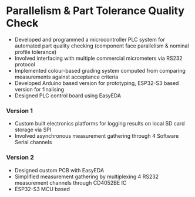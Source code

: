 # Parallelism & Part Tolerance Quality Check

- Developed and programmed a microcontroller PLC system for automated part quality checking (component face parallelism & nominal profile tolerance)
- Involved interfacing with multiple commercial micrometers via RS232 protocol
- Implemented colour-based grading system computed from comparing measurements against acceptance criteria
- Developed Arduino based version for prototyping, ESP32-S3 based version for finalising
- Designed PLC control board using EasyEDA

### Version 1
- Custom built electronics platforms for logging results on local SD card storage via SPI
- Involved asynchronous measurement gathering through 4 Software Serial channels

### Version 2
- Designed custom PCB with EasyEDA
- Simplified measurement gathering by multiplexing 4 RS232 measurement channels through CD4052BE IC
- ESP32-S3 MCU based